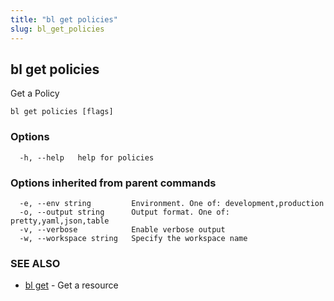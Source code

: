 ```yaml
---
title: "bl get policies"
slug: bl_get_policies
---
```

## bl get policies

Get a Policy

```
bl get policies [flags]
```

### Options

```
  -h, --help   help for policies
```

### Options inherited from parent commands

```
  -e, --env string         Environment. One of: development,production
  -o, --output string      Output format. One of: pretty,yaml,json,table
  -v, --verbose            Enable verbose output
  -w, --workspace string   Specify the workspace name
```

### SEE ALSO

* [bl get](bl_get.md)	 - Get a resource

